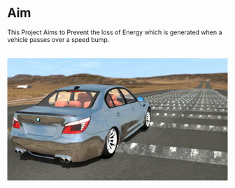 # Aim

This Project Aims to Prevent the loss of Energy which is generated when a vehicle passes over a speed bump.  
\
\
![a](./assets/aim.png)
